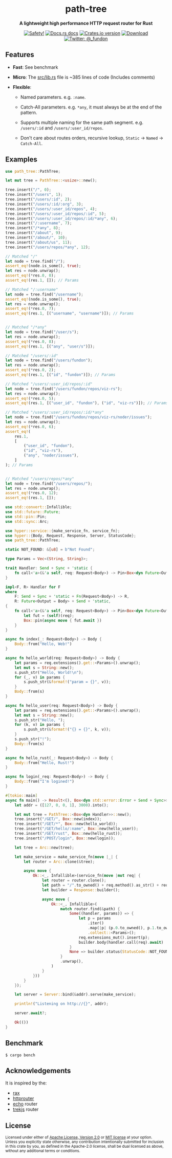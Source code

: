 <h1 align="center">path-tree</h1>

<div align="center">
  <p><strong>A lightweight high performance HTTP request router for Rust</strong></p>
</div>

<div align="center">
  <!-- Safety docs -->
  <a href="/">
    <img src="https://img.shields.io/badge/-safety!-success?style=flat-square" alt="Safety!" /></a>
  <!-- Docs.rs docs -->
  <a href="https://docs.rs/path-tree">
    <img src="https://img.shields.io/badge/docs-latest-blue.svg?style=flat-square"
      alt="Docs.rs docs" /></a>
  <!-- Crates version -->
  <a href="https://crates.io/crates/path-tree">
    <img src="https://img.shields.io/crates/v/path-tree.svg?style=flat-square"
    alt="Crates.io version" /></a>
  <!-- Downloads -->
  <a href="https://crates.io/crates/path-tree">
    <img src="https://img.shields.io/crates/d/path-tree.svg?style=flat-square"
      alt="Download" /></a>
  <!-- Twitter -->
  <a href="https://twitter.com/_fundon">
    <img src="https://img.shields.io/badge/twitter-@__fundon-blue.svg?style=flat-square" alt="Twitter: @_fundon" /></a>
</div>

## Features

- **Fast**: See benchmark

- **Micro**: The [src/lib.rs](src/lib.rs) file is ~385 lines of code (Includes comments)

- **Flexible**:

  - Named parameters. e.g. `:name`.

  - Catch-All parameters. e.g. `*any`, it must always be at the end of the pattern.

  - Supports multiple naming for the same path segment. e.g. `/users/:id` and `/users/:user_id/repos`.

  - Don't care about routes orders, recursive lookup, `Static` -> `Named` -> `Catch-All`.

## Examples

```rust
use path_tree::PathTree;

let mut tree = PathTree::<usize>::new();

tree.insert("/", 0);
tree.insert("/users", 1);
tree.insert("/users/:id", 2);
tree.insert("/users/:id/:org", 3);
tree.insert("/users/:user_id/repos", 4);
tree.insert("/users/:user_id/repos/:id", 5);
tree.insert("/users/:user_id/repos/:id/*any", 6);
tree.insert("/:username", 7);
tree.insert("/*any", 8);
tree.insert("/about", 9);
tree.insert("/about/", 10);
tree.insert("/about/us", 11);
tree.insert("/users/repos/*any", 12);

// Matched "/"
let node = tree.find("/");
assert_eq!(node.is_some(), true);
let res = node.unwrap();
assert_eq!(*res.0, 0);
assert_eq!(res.1, []); // Params

// Matched "/:username"
let node = tree.find("/username");
assert_eq!(node.is_some(), true);
let res = node.unwrap();
assert_eq!(*res.0, 7);
assert_eq!(res.1, [("username", "username")]); // Params


// Matched "/*any"
let node = tree.find("/user/s");
let res = node.unwrap();
assert_eq!(*res.0, 8);
assert_eq!(res.1, [("any", "user/s")]);

// Matched "/users/:id"
let node = tree.find("/users/fundon");
let res = node.unwrap();
assert_eq!(*res.0, 2);
assert_eq!(res.1, [("id", "fundon")]); // Params

// Matched "/users/:user_id/repos/:id"
let node = tree.find("/users/fundon/repos/viz-rs");
let res = node.unwrap();
assert_eq!(*res.0, 5);
assert_eq!(res.1, [("user_id", "fundon"), ("id", "viz-rs")]); // Params

// Matched "/users/:user_id/repos/:id/*any"
let node = tree.find("/users/fundon/repos/viz-rs/noder/issues");
let res = node.unwrap();
assert_eq!(*res.0, 6);
assert_eq!(
    res.1,
    [
        ("user_id", "fundon"),
        ("id", "viz-rs"),
        ("any", "noder/issues"),
    ]
); // Params


// Matched "/users/repos/*any"
let node = tree.find("/users/repos/");
let res = node.unwrap();
assert_eq!(*res.0, 12);
assert_eq!(res.1, []);
```

```rust
use std::convert::Infallible;
use std::future::Future;
use std::pin::Pin;
use std::sync::Arc;

use hyper::service::{make_service_fn, service_fn};
use hyper::{Body, Request, Response, Server, StatusCode};
use path_tree::PathTree;

static NOT_FOUND: &[u8] = b"Not Found";

type Params = Vec<(String, String)>;

trait Handler: Send + Sync + 'static {
    fn call<'a>(&'a self, req: Request<Body>) -> Pin<Box<dyn Future<Output = Body> + Send + 'a>>;
}

impl<F, R> Handler for F
where
    F: Send + Sync + 'static + Fn(Request<Body>) -> R,
    R: Future<Output = Body> + Send + 'static,
{
    fn call<'a>(&'a self, req: Request<Body>) -> Pin<Box<dyn Future<Output = Body> + Send + 'a>> {
        let fut = (self)(req);
        Box::pin(async move { fut.await })
    }
}

async fn index(_: Request<Body>) -> Body {
    Body::from("Hello, Web!")
}

async fn hello_world(req: Request<Body>) -> Body {
    let params = req.extensions().get::<Params>().unwrap();
    let mut s = String::new();
    s.push_str("Hello, World!\n");
    for (_, v) in params {
        s.push_str(&format!("param = {}", v));
    }
    Body::from(s)
}

async fn hello_user(req: Request<Body>) -> Body {
    let params = req.extensions().get::<Params>().unwrap();
    let mut s = String::new();
    s.push_str("Hello, ");
    for (k, v) in params {
        s.push_str(&format!("{} = {}", k, v));
    }
    s.push_str("!");
    Body::from(s)
}

async fn hello_rust(_: Request<Body>) -> Body {
    Body::from("Hello, Rust!")
}

async fn login(_req: Request<Body>) -> Body {
    Body::from("I'm logined!")
}

#[tokio::main]
async fn main() -> Result<(), Box<dyn std::error::Error + Send + Sync>> {
    let addr = ([127, 0, 0, 1], 3000).into();

    let mut tree = PathTree::<Box<dyn Handler>>::new();
    tree.insert("/GET/", Box::new(index));
    tree.insert("/GET/*", Box::new(hello_world));
    tree.insert("/GET/hello/:name", Box::new(hello_user));
    tree.insert("/GET/rust", Box::new(hello_rust));
    tree.insert("/POST/login", Box::new(login));

    let tree = Arc::new(tree);

    let make_service = make_service_fn(move |_| {
        let router = Arc::clone(&tree);

        async move {
            Ok::<_, Infallible>(service_fn(move |mut req| {
                let router = router.clone();
                let path = "/".to_owned() + req.method().as_str() + req.uri().path();
                let builder = Response::builder();

                async move {
                    Ok::<_, Infallible>(
                        match router.find(&path) {
                            Some((handler, params)) => {
                                let p = params
                                    .iter()
                                    .map(|p| (p.0.to_owned(), p.1.to_owned()))
                                    .collect::<Params>();
                                req.extensions_mut().insert(p);
                                builder.body(handler.call(req).await)
                            }
                            None => builder.status(StatusCode::NOT_FOUND).body(NOT_FOUND.into()),
                        }
                        .unwrap(),
                    )
                }
            }))
        }
    });

    let server = Server::bind(&addr).serve(make_service);

    println!("Listening on http://{}", addr);

    server.await?;

    Ok(())
}
```

## Benchmark

```shell
$ cargo bench
```

## Acknowledgements

It is inspired by the:

- [rax]
- [httprouter]
- [echo] router
- [trekjs] router

## License

<sup>
Licensed under either of <a href="LICENSE-APACHE">Apache License, Version
2.0</a> or <a href="LICENSE-MIT">MIT license</a> at your option.
</sup>

<br>

<sub>
Unless you explicitly state otherwise, any contribution intentionally submitted
for inclusion in this crate by you, as defined in the Apache-2.0 license, shall
be dual licensed as above, without any additional terms or conditions.
</sub>

[radix tree]: https://github.com/viz-rs/radix-tree
[rax]: https://github.com/antirez/rax
[httprouter]: https://github.com/julienschmidt/httprouter
[echo]: https://github.com/labstack/echo
[trekjs]: https://github.com/trekjs/router
